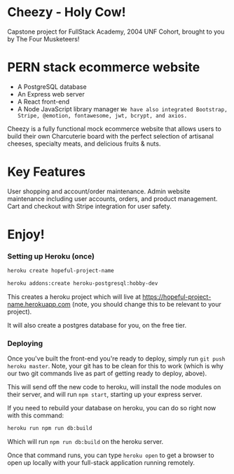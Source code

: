 # Cheezy - Holy Cow!

Capstone project for FullStack Academy, 2004 UNF Cohort, brought to you by The Four Musketeers!

# PERN stack ecommerce website

- A PostgreSQL database
- An Express web server
- A React front-end
- A Node JavaScript library manager
```We have also integrated Bootstrap, Stripe, @emotion, fontawesome, jwt, bcrypt, and axios.```

Cheezy is a fully functional mock ecommerce website that allows users to build their own Charcuterie board with the perfect selection of artisanal cheeses, specialty meats, and delicious fruits & nuts.

# Key Features
User shopping and account/order maintenance. 
Admin website maintenance including user accounts, orders, and product management.
Cart and checkout with Stripe integration for user safety.


# Enjoy!













### Setting up Heroku (once)

```bash
heroku create hopeful-project-name

heroku addons:create heroku-postgresql:hobby-dev
```

This creates a heroku project which will live at https://hopeful-project-name.herokuapp.com (note, you should change this to be relevant to your project).

It will also create a postgres database for you, on the free tier.


### Deploying

Once you've built the front-end you're ready to deploy, simply run `git push heroku master`. Note, your git has to be clean for this to work (which is why our two git commands live as part of getting ready to deploy, above).

This will send off the new code to heroku, will install the node modules on their server, and will run `npm start`, starting up your express server.

If you need to rebuild your database on heroku, you can do so right now with this command:

```bash
heroku run npm run db:build
```

Which will run `npm run db:build` on the heroku server.

Once that command runs, you can type `heroku open` to get a browser to open up locally with your full-stack application running remotely.

